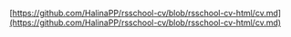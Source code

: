 [https://github.com/HalinaPP/rsschool-cv/blob/rsschool-cv-html/cv.md](https://github.com/HalinaPP/rsschool-cv/blob/rsschool-cv-html/cv.md)
